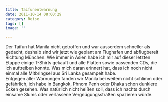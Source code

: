 ```yaml
---
title: Taifunentwarnung
date: 2011-10-14 08:00:29
category: Reise
tags: []
image: ''

---
```


Der Taifun hat Manila nicht getroffen und war ausserdem schneller als gedacht, deshalb sind wir jetzt wie geplant am Flughafen und abflugbereit Richtung München. Wie immer in Asien habe ich mir auf dieser letzten Etappe einige T-Shirts gekauft und alle Platten sowie passenden CDs, die ich auftreiben konnte. Was mich daran erinnert hat, dass ich noch nicht einmal alle Mitbringsel aus Sri Lanka gesampelt habe.  
Entgegen aller Warnungen fanden wir Manila bei weitem nicht schlimm oder gefährlich, ich habe in Bangkok, Phnom Penh oder Dhaka schon dunklere Ecken gesehen. Was natürlich nicht heißen soll, dass ich nachts durch einsame Slums oder verlassene Vergnügungsstraßen spazieren würde.
